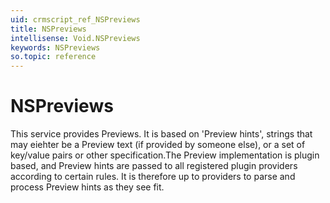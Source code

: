 ```yaml
---
uid: crmscript_ref_NSPreviews
title: NSPreviews
intellisense: Void.NSPreviews
keywords: NSPreviews
so.topic: reference
---
```


# NSPreviews

This service provides Previews. It is based on 'Preview hints', strings that may eiehter be a Preview text (if provided by someone else), or a set of key/value pairs or other specification.<para />The Preview implementation is plugin based, and Preview hints are passed to all registered plugin providers according to certain rules. It is therefore up to providers to parse and process Preview hints as they see fit.
